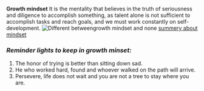 **Growth mindset** It is the mentality that believes in the truth of seriousness and diligence to 
accomplish something, as talent alone is not sufficient to accomplish tasks 
and reach goals, and we must work constantly on self-development.
![Different betweengrowth mindset and none](https://www.iecl.com/wp-content/uploads/2017/04/growth_mindset_leadership_development.jpg)
[summery about mindset](https://www.iecl.com/fixed-mindset-versus-a-growth-mindset/)


### ***Reminder lights to keep in growth minset:***
1. The honor of trying is better than sitting down sad.
2. He who worked hard, found and whoever walked on the path will arrive.
3. Persevere, life does not wait and you are not a tree to stay where you are.